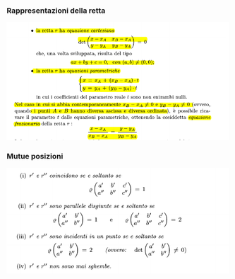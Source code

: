 ### Rappresentazioni della retta
![placeholder](./imgs/Pasted_image_20231130142600.png)

### Mutue posizioni
![placeholder](./imgs/Pasted_image_20231130142626.png)

